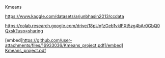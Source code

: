 Kmeans

https://www.kaggle.com/datasets/arjunbhasin2013/ccdata

https://colab.research.google.com/drive/18pUqfzGeb1vklFXt5zg4bAr0GbQ0Qxsk?usp=sharing

[embed]https://github.com/user-attachments/files/16933036/Kmeans_project.pdf[/embed]
[Kmeans_project.pdf](https://github.com/user-attachments/files/16933060/Kmeans_project.pdf)
